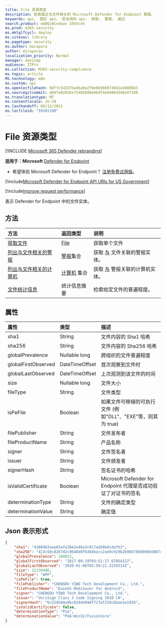```yaml
---
title: File 资源类型
description: 检索最近与文件相关的 Microsoft Defender for Endpoint 警报。
keywords: api， 图形 api， 受支持的 api， 获取， 警报， 最近
search.product: eADQiWindows 10XVcnh
ms.prod: m365-security
ms.mktglfcycl: deploy
ms.sitesec: library
ms.pagetype: security
ms.author: macapara
author: mjcaparas
localization_priority: Normal
manager: dansimp
audience: ITPro
ms.collection: M365-security-compliance
ms.topic: article
MS.technology: mde
ms.custom: api
ms.openlocfilehash: 9dffc5d2b7badba0a2f0e0b986973841ad488683
ms.sourcegitcommit: d08fe0282be75483608e96df4e6986d346e97180
ms.translationtype: MT
ms.contentlocale: zh-CN
ms.lasthandoff: 09/12/2021
ms.locfileid: "59201190"
---
```

# <a name="file-resource-type"></a>File 资源类型

[!INCLUDE [Microsoft 365 Defender rebranding](../../includes/microsoft-defender.md)]


**适用于：Microsoft** [Defender for Endpoint](https://go.microsoft.com/fwlink/?linkid=2154037)

- 希望体验 Microsoft Defender for Endpoint？ [注册免费试用版](https://signup.microsoft.com/create-account/signup?products=7f379fee-c4f9-4278-b0a1-e4c8c2fcdf7e&ru=https://aka.ms/MDEp2OpenTrial?ocid=docs-wdatp-exposedapis-abovefoldlink)。

[!include[Microsoft Defender for Endpoint API URIs for US Government](../../includes/microsoft-defender-api-usgov.md)]

[!include[Improve request performance](../../includes/improve-request-performance.md)]

表示 Defender for Endpoint 中的文件实体。

## <a name="methods"></a>方法

方法|返回类型 |说明
:---|:---|:---
[获取文件](get-file-information.md) | [File](files.md) | 获取单个文件 
[列出与文件相关的警报](get-file-related-alerts.md) | [警报](alerts.md)集合 | 获取 [与](alerts.md) 文件关联的警报实体。
[列出与文件相关的计算机](get-file-related-machines.md) | [计算机](machine.md) 集合 | 获取 [与](machine.md) 警报关联的计算机实体。
[文件统计信息](get-file-statistics.md) | 统计信息摘要 | 检索给定文件的普遍程度。


## <a name="properties"></a>属性

|属性 | 类型 | 描述 |
|:---|:---|:---|
|sha1 | String | 文件内容的 Sha1 哈希 |
|sha256 | String | 文件内容的 Sha256 哈希 |
|globalPrevalence | Nullable long | 跨组织的文件普遍程度 |
|globalFirstObserved | DateTimeOffset | 首次观察到文件时 |
|globalLastObserved | DateTimeOffset | 上次观测到该文件的时间 |
|size | Nullable long | 文件大小 |
|fileType | String | 文件类型 |
|isPeFile | Boolean | 如果文件可移植的可执行文件 (例如"DLL"、"EXE"等，则其为 true)  |
|filePublisher | String | 文件发布者 |
|fileProductName | String | 产品名称 |
|signer | String | 文件签名者 |
|issuer | String | 文件颁发者 |
|signerHash | String | 签名证书的哈希 |
|isValidCertificate | Boolean | Microsoft Defender for Endpoint 代理是否成功验证了对证书的签名 |
|determinationType | String | 文件的确定类型 |
|determinationValue | String | 确定值 |

## <a name="json-representation"></a>Json 表示形式

```json
{
    "sha1": "4388963aaa83afe2042a46a3c017ad50bdcdafb3",
    "sha256": "413c58c8267d2c8648d8f6384bacc2ae9c929b2b96578b6860b5087cd1bd6462",
    "globalPrevalence": 180022,
    "globalFirstObserved": "2017-09-19T03:51:27.6785431Z",
    "globalLastObserved": "2020-01-06T03:59:21.3229314Z",
    "size": 22139496,
    "fileType": "APP",
    "isPeFile": true,
    "filePublisher": "CHENGDU YIWO Tech Development Co., Ltd.",
    "fileProductName": "EaseUS MobiSaver for Android",
    "signer": "CHENGDU YIWO Tech Development Co., Ltd.",
    "issuer": "VeriSign Class 3 Code Signing 2010 CA",
    "signerHash": "6c3245d4a9bc0244d99dff27af259cbbae2e2d16",
    "isValidCertificate": false,
    "determinationType": "Pua",
    "determinationValue": "PUA:Win32/FusionCore"
}
```
